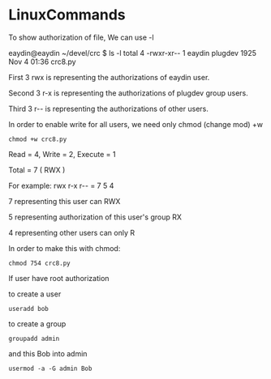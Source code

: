 # LinuxCommands


To show authorization of file, We can use -l

eaydin@eaydin ~/devel/crc $ ls -l
total 4
-rwxr-xr-- 1 eaydin plugdev 1925 Nov  4 01:36 crc8.py

First 3 rwx is representing the authorizations of eaydin user.

Second 3 r-x is representing the authorizations of plugdev group users.

Third 3 r-- is representing the authorizations of other users.


In order to enable write for all users, we need only chmod (change mod) +w


````
chmod +w crc8.py
````

Read = 4, Write = 2, Execute = 1


Total = 7 ( RWX )

For example:
rwx r-x r-- = 7    5    4

7 representing this user can RWX

5 representing authorization of this user's group RX

4 representing other users can only R

In order to make this with chmod: 


````
chmod 754 crc8.py
````

If user have root authorization

to create a user

````
useradd bob
````

to create a group

````
groupadd admin
````

and this Bob into admin

````
usermod -a -G admin Bob
````


